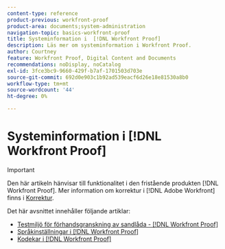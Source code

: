 ```yaml
---
content-type: reference
product-previous: workfront-proof
product-area: documents;system-administration
navigation-topic: basics-workfront-proof
title: Systeminformation i  [!DNL Workfront Proof]
description: Läs mer om systeminformation i Workfront Proof.
author: Courtney
feature: Workfront Proof, Digital Content and Documents
recommendations: noDisplay, noCatalog
exl-id: 3fce3bc9-9660-429f-b7af-1701503d703e
source-git-commit: 692d0e903c1b92ad539eacf6d26e18e81530a8b0
workflow-type: tm+mt
source-wordcount: '44'
ht-degree: 0%

---
```


# Systeminformation i [!DNL Workfront Proof]

>[!IMPORTANT]
>
>Den här artikeln hänvisar till funktionalitet i den fristående produkten [!DNL Workfront Proof]. Mer information om korrektur i [!DNL Adobe Workfront] finns i [Korrektur](../../../review-and-approve-work/proofing/proofing.md).

Det här avsnittet innehåller följande artiklar:

* [Testmiljö för förhandsgranskning av sandlåda -  [!DNL Workfront Proof]](../../../workfront-proof/wp-getstarted/system-information/preview-sandbox.md)
* [Språkinställningar i  [!DNL Workfront Proof]](../../../workfront-proof/wp-getstarted/system-information/language-settings.md)
* [Kodekar i  [!DNL Workfront Proof]](../../../workfront-proof/wp-getstarted/system-information/codecs.md)
